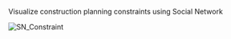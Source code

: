 Visualize construction planning constraints using Social Network

![SN_Constraint](https://user-images.githubusercontent.com/61254009/195205594-290069fd-d884-4539-aae3-616c1f20eed2.png)

